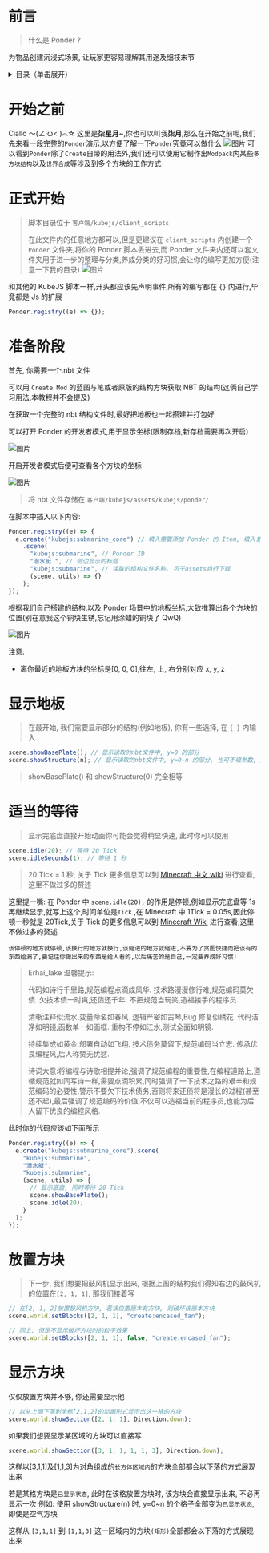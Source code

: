 # 前言

> 什么是 Ponder ?

为物品创建沉浸式场景, 让玩家更容易理解其用途及细枝末节

<details>
  <summary>目录（单击展开）</summary>
  <ol>
    <li><a href="#前言">前言</a> </li>
    <li><a href="#开始之前">开始之前</a></li>
	<li><a href="#正式开始">开始</a></li>
    <li><a href="#准备阶段">准备阶段</a></li>
    <li><a href="#显示地板">显示地板</a></li>
    <li><a href="#适当的等待">适当的等待</a></li>
    <li><a href="#放置方块">放置方块</a></li>
    <li><a href="#显示方块">显示方块</a></li>
  </ol>
</details>

# 开始之前

Ciallo ～(∠·ω< )⌒☆ 这里是**柒星月**~,你也可以叫我**柒月**,那么在开始之前呢,我们先来看一段完整的`Ponder`演示,以方便了解一下`Ponder`究竟可以做什么
![图片](kubejs/assets/images/完整.gif)
可以看到`Ponder`除了`Create`自带的用法外,我们还可以使用它制作出`Modpack`内某些`多方块结构`以及`世界合成`等涉及到多个方块的工作方式

# 正式开始

> 脚本目录位于 `客户端/kubejs/client_scripts`
>
> 在此文件内的任意地方都可以,但是更建议在 `client_scripts` 内创建一个 `Ponder` 文件夹,将你的 Ponder 脚本丢进去,而 Ponder 文件夹内还可以套文件夹用于进一步的整理与分类,养成分类的好习惯,会让你的编写更加方便(注意一下我的目录)
> ![图片](kubejs/assets/images/文件夹.png)

和其他的 KubeJS 脚本一样,开头都应该先声明事件,所有的编写都在 `{}` 内进行,毕竟都是 Js 的扩展

```js
Ponder.registry((e) => {});
```

# 准备阶段

首先, 你需要一个.nbt 文件

可以用 `Create Mod` 的蓝图与笔或者原版的结构方块获取 NBT 的结构(这俩自己学习用法,本教程并不会提及)

在获取一个完整的 nbt 结构文件时,最好把地板也一起搭建并打包好

可以打开 Ponder 的开发者模式,用于显示坐标(限制存档,新存档需要再次开启)

![图片](kubejs/assets/images/config.gif)

开启开发者模式后便可查看各个方块的坐标

![图片](kubejs/assets/images/坐标.gif)

> 将 nbt 文件存储在 `客户端/kubejs/assets/kubejs/ponder/`

在脚本中插入以下内容:

```js
Ponder.registry((e) => {
  e.create("kubejs:submarine_core") // 填入需要添加 Ponder 的 Item, 填入复数 Item 时用 [ ] 包裹
    .scene(
      "kubejs:submarine", // Ponder ID
      "潜水艇 ", // 侧边显示的标题
      "kubejs:submarine", // 读取的结构文件名称, 可于assets自行下载
      (scene, utils) => {}
    );
});
```

根据我们自己搭建的结构,以及 Ponder 场景中的地板坐标,大致推算出各个方块的位置(别在意我这个铜块生锈,忘记用涂蜡的铜块了 QwQ)

![图片](kubejs/assets/images/结构展示.png)

注意:

- 离你最近的地板方块的坐标是[0, 0, 0],往左, 上, 右分别对应 x, y, z

# 显示地板

> 在最开始, 我们需要显示部分的结构(例如地板), 你有一些选择, 在 `{ }` 内输入

```js
scene.showBasePlate(); // 显示读取的nbt文件中, y=0 的部分
scene.showStructure(n); // 显示读取的nbt文件中, y=0~n 的部分, 也可不填参数, 那个场合将整个nbt文件的结构显示
```

> showBasePlate() 和 showStructure(0) 完全相等

# 适当的等待

> 显示完底盘直接开始动画你可能会觉得稍显快速, 此时你可以使用

```js
scene.idle(20); // 等待 20 Tick
scene.idleSeconds(1); // 等待 1 秒
```

> 20 Tick = 1 秒, 关于 Tick 更多信息可以到 [Minecraft 中文 wiki](https://zh.minecraft.wiki) 进行查看,这里不做过多的赘述

这里提一嘴: 在 Ponder 中 `scene.idle(20);` 的作用是停顿,例如显示完底盘等 1s 再继续显示,就写上这个,时间单位是`Tick` ,在 Minecraft 中 1Tick = 0.05s,因此停顿一秒就是 20Tick,关于 Tick 的更多信息可以到 [Minecraft Wiki](https://zh.minecraft.wiki/w/%E5%88%BB) 进行查看,这里不做过多的赘述

`该停顿的地方就停顿,该换行的地方就换行,该缩进的地方就缩进,不要为了贪图快捷而把该有的东西给漏了,要记住你做出来的东西是给人看的,以后痛苦的是自己,一定要养成好习惯!`

> Erhai_lake 温馨提示:
>
> 代码如诗行千里路,规范编程点滴成风华.
> 技术路漫漫修行难,规范编码莫欠债.
> 欠技术债一时爽,还债还千年.
> 不把规范当玩笑,造福接手的程序员.
>
> 清晰注释似流水,变量命名如春风.
> 逻辑严密如古琴,Bug 修复似绣花.
> 代码洁净如明镜,函数单一如画框.
> 重构不停如江水,测试全面如明镜.
>
> 持续集成如黄金,部署自动如飞翔.
> 技术债务莫留下,规范编码当立志.
> 传承优良编程风,后人称赞无忧愁.
>
> 诗词大意:将编程与诗歌相提并论,强调了规范编程的重要性,在编程道路上,遵循规范就如同写诗一样,需要点滴积累,同时强调了一下技术之路的艰辛和规范编码的必要性,警示不要欠下技术债务,否则将来还债将是漫长的过程(甚至还不起),最后强调了规范编码的价值,不仅可以造福当前的程序员,也能为后人留下优良的编程风格.

此时你的代码应该如下面所示

```js
Ponder.registry((e) => {
  e.create("kubejs:submarine_core").scene(
    "kubejs:submarine",
    "潜水艇",
    "kubejs:submarine",
    (scene, utils) => {
      // 显示底盘, 同时等待 20 Tick
      scene.showBasePlate();
      scene.idle(20);
    }
  );
});
```

# 放置方块

> 下一步, 我们想要把鼓风机显示出来, 根据上图的结构我们得知右边的鼓风机的位置在`[2, 1, 1]`, 那我们接着写

```js
// 在[2, 1, 2]放置鼓风机方块, 若该位置原本有方块, 则破坏该原本方块
scene.world.setBlocks([2, 1, 1], "create:encased_fan");

// 同上, 但是不显示破坏方块时的粒子效果
scene.world.setBlocks([2, 1, 1], false, "create:encased_fan");
```

# 显示方块

仅仅放置方块并不够, 你还需要显示他

```js
// 以从上面下落到坐标[2,1,2]的动画形式显示出这一格的方块
scene.world.showSection([2, 1, 1], Direction.down);
```

如果我们想要显示某区域的方块可以直接写

```js
scene.world.showSection([3, 1, 1, 1, 1, 3], Direction.down);
```

这样以[3,1,1]及[1,1,3]为对角组成的`长方体区域内`的方块全部都会以下落的方式展现出来

若是某格方块是`已显示状态`, 此时在该格放置方块时, 该方块会直接显示出来, 不必再显示一次
例如: 使用 showStructure(n) 时, y=0~n 的个格子全部变为`已显示状态`, 即使是空气方块

这样从 `[3,1,1]` 到 `[1,1,3]` 这一区域内的方块`(矩形)`全部都会以下落的方式展现出来
